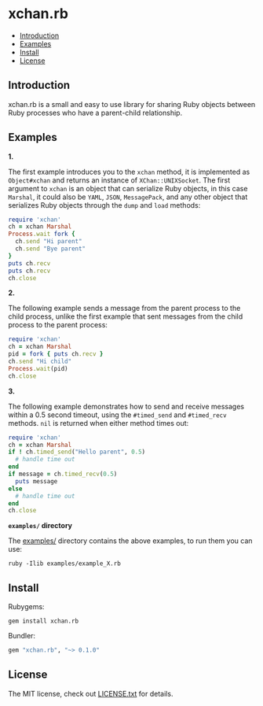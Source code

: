 # xchan.rb

* <a href="#introduction">Introduction</a>
* <a href="#examples">Examples</a>
* <a href="#install">Install</a>
* <a href="#license">License</a>

## <a id="introduction">Introduction</a>

xchan.rb is a small and easy to use library for sharing Ruby objects between
Ruby processes who have a parent-child relationship.

## <a id="examples">Examples</a>

__1.__

The first example introduces you to the `xchan` method, it is implemented as
`Object#xchan` and returns an instance of `XChan::UNIXSocket`. The first argument
to `xchan` is an object that can serialize Ruby objects, in this case `Marshal`,
it could also be `YAML`, `JSON`, `MessagePack`, and any other object that
serializes Ruby objects through the `dump` and `load` methods:

```ruby
require 'xchan'
ch = xchan Marshal
Process.wait fork {
  ch.send "Hi parent"
  ch.send "Bye parent"
}
puts ch.recv
puts ch.recv
ch.close
```

__2.__

The following example sends a message from the parent process to the child process,
unlike the first example that sent messages from the child process to the
parent process:

```ruby
require 'xchan'
ch = xchan Marshal
pid = fork { puts ch.recv }
ch.send "Hi child"
Process.wait(pid)
ch.close
```

__3.__

The following example demonstrates how to send and receive messages within a
0.5 second timeout, using the `#timed_send` and `#timed_recv` methods.
`nil` is returned when either method times out:

```ruby
require 'xchan'
ch = xchan Marshal
if ! ch.timed_send("Hello parent", 0.5)
  # handle time out
end
if message = ch.timed_recv(0.5)
  puts message
else
  # handle time out
end
ch.close
```

__`examples/` directory__

The [examples/](examples/) directory contains the above examples, to run them
you can use:

    ruby -Ilib examples/example_X.rb

## <a id="install">Install</a>

Rubygems:

    gem install xchan.rb

Bundler:

```ruby
gem "xchan.rb", "~> 0.1.0"
```

## <a id="license"> License </a>

The MIT license, check out [LICENSE.txt](./LICENSE.txt) for details.
